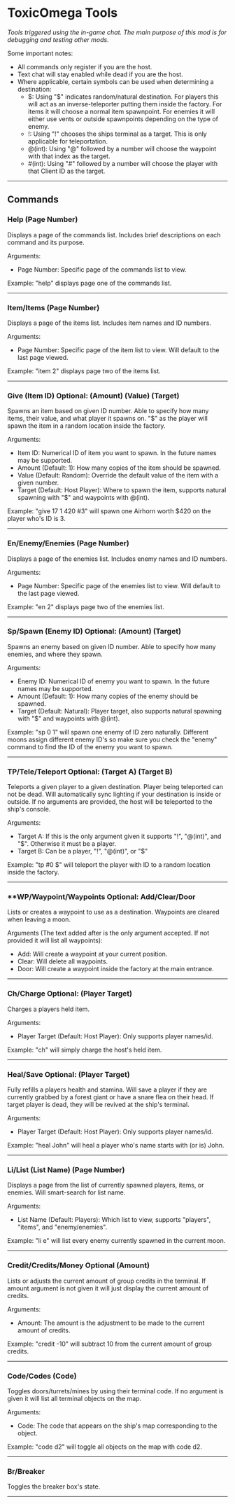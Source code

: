# ToxicOmega Tools

*Tools triggered using the in-game chat. The main purpose of this mod is for debugging and testing other mods.*

Some important notes:
* All commands only register if you are the host.
* Text chat will stay enabled while dead if you are the host.
* Where applicable, certain symbols can be used when determining a destination:
	* $: Using "$" indicates random/natural destination. For players this will act as an inverse-teleporter putting them inside the factory. For items it will choose a normal item spawnpoint. For enemies it will either use vents or outside spawnpoints depending on the type of enemy.
	* !: Using "!" chooses the ships terminal as a target. This is only applicable for teleportation.
	* @(int): Using "@" followed by a number will choose the waypoint with that index as the target.
	* #(int): Using "#" followed by a number will choose the player with that Client ID as the target.

---

## Commands

### **Help (Page Number)**

Displays a page of the commands list. Includes brief descriptions  on each command and its purpose.

Arguments:
* Page Number: Specific page of the commands list to view.

Example: "help" displays page one of the commands list.

---
### **Item/Items (Page Number)**

Displays a page of the items list. Includes item names and ID numbers.

Arguments:
* Page Number: Specific page of the item list to view. Will default to the last page viewed.

Example: "item 2" displays page two of the items list.

---
### **Give (Item ID) Optional: (Amount) (Value) (Target)**

Spawns an item based on given ID number. Able to specify how many items, their value, and what player it spawns on. "$" as the player will spawn the item in a random location inside the factory.

Arguments:
* Item ID: Numerical ID of item you want to spawn. In the future names may be supported.
* Amount (Default: 1): How many copies of the item should be spawned.
* Value (Default: Random): Override the default value of the item with a given number.
* Target (Default: Host Player): Where to spawn the item, supports natural spawning with "$" and waypoints with @(int).

Example: "give 17 1 420 #3" will spawn one Airhorn worth $420 on the player who's ID is 3.

---
### **En/Enemy/Enemies (Page Number)**

Displays a page of the enemies list. Includes enemy names and ID numbers.

Arguments:
* Page Number: Specific page of the enemies list to view. Will default to the last page viewed.

Example: "en 2" displays page two of the enemies list.

---
### **Sp/Spawn (Enemy ID) Optional: (Amount) (Target)**

Spawns an enemy based on given ID number. Able to specify how many enemies, and where they spawn.

Arguments:
* Enemy ID: Numerical ID of enemy you want to spawn. In the future names may be supported.
* Amount (Default: 1): How many copies of the enemy should be spawned.
* Target (Default: Natural): Player target, also supports natural spawning with "$" and waypoints with @(int).

Example: "sp 0 1" will spawn one enemy of ID zero naturally. Different moons assign different enemy ID's so make sure you check the "enemy" command to find the ID of the enemy you want to spawn.

---
### **TP/Tele/Teleport Optional: (Target A) (Target B)**

Teleports a given player to a given destination. Player being teleported can not be dead. Will automatically sync lighting if your destination is inside or outside. If no arguments are provided, the host will be teleported to the ship's console.

Arguments:
* Target A: If this is the only argument given it supports "!", "@(int)", and "$". Otherwise it must be a player.
* Target B: Can be a player, "!", "@(int)", or "$"

Example: "tp #0 $" will teleport the player with ID to a random location inside the factory.

---
### **WP/Waypoint/Waypoints Optional: Add/Clear/Door

Lists or creates a waypoint to use as a destination. Waypoints are cleared when leaving a moon.

Arguments (The text added after is the only argument accepted. If not provided it will list all waypoints):
* Add: Will create a waypoint at your current position.
* Clear: Will delete all waypoints.
* Door: Will create a waypoint inside the factory at the main entrance.

---
### **Ch/Charge Optional: (Player Target)**

Charges a players held item.

Arguments: 
* Player Target (Default: Host Player): Only supports player names/id.

Example: "ch" will simply charge the host's held item.

---
### **Heal/Save Optional: (Player Target)**

Fully refills a players health and stamina. Will save a player if they are currently grabbed by a forest giant or have a snare flea on their head. If target player is dead, they will be revived at the ship's terminal.

Arguments: 
* Player Target (Default: Host Player): Only supports player names/id.

Example: "heal John" will heal a player who's name starts with (or is) John.

---
### **Li/List (List Name) (Page Number)**

Displays a page from the list of currently spawned players, items, or enemies. Will smart-search for list name.

Arguments:
* List Name (Default: Players): Which list to view, supports "players", "items", and "enemy/enemies".

Example: "li e" will list every enemy currently spawned in the current moon.

---
### **Credit/Credits/Money Optional (Amount)**

Lists or adjusts the current amount of group credits in the terminal. If amount argument is not given it will just display the current amount of credits.

Arguments:
* Amount: The amount is the adjustment to be made to the current amount of credits.

Example: "credit -10" will subtract 10 from the current amount of group credits.

---
### **Code/Codes (Code)**

Toggles doors/turrets/mines by using their terminal code. If no argument is given it will list all terminal objects on the map.

Arguments:
* Code: The code that appears on the ship's map corresponding to the object.

Example: "code d2" will toggle all objects on the map with code d2.

---
### **Br/Breaker**

Toggles the breaker box's state.

---